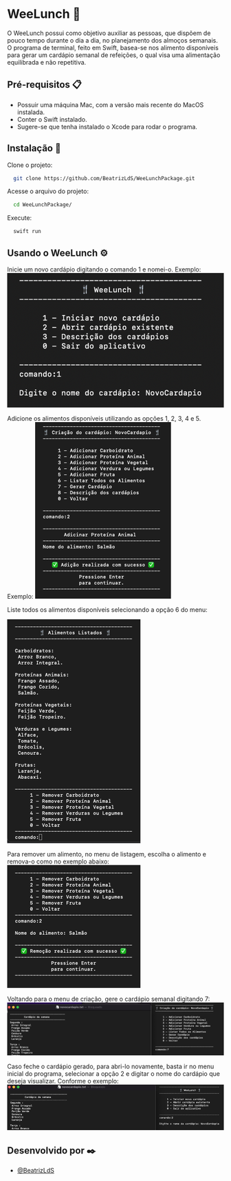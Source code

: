 
# WeeLunch 🍴

O WeeLunch possui como objetivo auxiliar as pessoas, que dispõem de pouco tempo durante o dia a dia, no planejamento dos almoços semanais. 
O programa de terminal, feito em Swift, basea-se nos alimento disponíveis para gerar um cardápio semanal de refeições, o qual visa uma alimentação equilibrada e não repetitiva.



## Pré-requisitos 📋
 - Possuir uma máquina Mac, com a versão mais recente do MacOS instalada.
 - Conter o Swift instalado.
 - Sugere-se que tenha instalado o Xcode para rodar o programa.
 

## Instalação 🔧

Clone o projeto:
```bash
  git clone https://github.com/BeatrizLdS/WeeLunchPackage.git
```
Acesse o arquivo do projeto:
```bash
  cd WeeLunchPackage/
```
Execute:
```bash
  swift run
```

    
## Usando o WeeLunch ⚙️

Inicie um novo cardápio digitando o comando 1 e nomei-o. Exemplo:
![inicia-cardapio](images/criacao-cardapio.png)

Adicione os alimentos disponíveis utilizando as opções 1, 2, 3, 4 e 5. Exemplo:
![add-alimento](images/Adicao-Alimentos.png)

Liste todos os alimentos disponíveis selecionando a opção 6 do menu:

![list-alimento](images/Listagem-alimentos.png)

Para remover um alimento, no menu de listagem, escolha o alimento e remova-o como no exemplo abaixo:
![remove-alimento](images/Remocao-aliemntos.png)

Voltando para o menu de criação, gere o cardápio semanal digitando 7:
![genereta-cardapio](images/gera-cardapio.png)

Caso feche o cardápio gerado, para abri-lo novamente, basta ir no menu inicial do programa, selecionar a opção 2 e digitar o nome do cardápio que deseja visualizar.
Conforme o exemplo:
![open-cardapio](images/abertura-cardapio.png)


## Desenvolvido por ✒️

- [@BeatrizLdS](https://www.github.com/BeatrizLdS)
